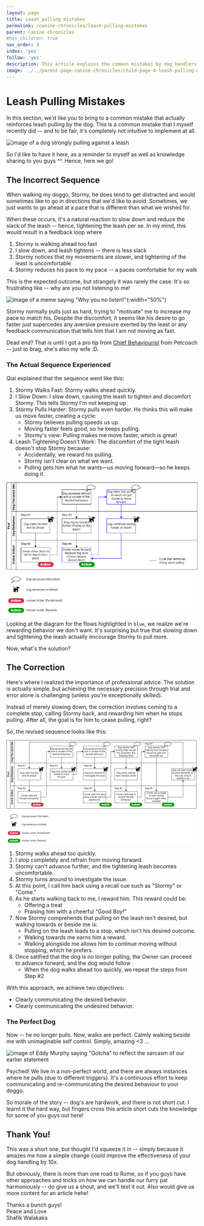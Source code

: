 ```yaml
---
layout: page
title: Leash pulling mistakes
permalink: /canine-chronicles/leash-pulling-mistakes
parent: Canine chronicles
#has_children: true 
nav_order: 4
index: 'yes'
follow: 'yes'
description: This article explains the common mistakes by dog handlers that accidentally encourage leash pulling by our dogs! Read on to rectify the problem.
image: ../../parent-page-canine-chronicles/child-page-4-leash-pulling-mistake/image-canine-chronicle-leash-pulling-mistakes.png
---
```




# Leash Pulling Mistakes

In this section, we'd like you to bring to a common mistake that actually reinforces leash pulling by the dog. This is a common mistake that I myself recently did -- and to be fair, it's completely not intuitive to implement at all. 

![image of a dog strongly pulling against a leash](https://t3.ftcdn.net/jpg/04/05/45/60/240_F_405456095_aJxe3hm9NwMbG0wEjOsMGW8Azc2uZGvz.jpg)

So I'd like to have it here, as a reminder to myself as well as knowledge sharing to you guys ^^. Hence, here we go!

## The Incorrect Sequence

When walking my doggo, Stormy, he does tend to get distracted and would sometimes like to go in directions that we'd like to avoid. Sometimes, we just wants to go ahead at a pace that is different than what we wished for.

When these occurs, it's a natural reaction to slow down and reduce the slack of the leash -- hence, tightening the leash per se. In my mind, this would result in a feedback loop where

1. Stormy is walking ahead too fast
2. I slow down, and leash tightens -- there is less slack
3. Stormy notices that my movements are slower, and tightening of the least is uncomfortable
4. Stormy reduces his pace to my pace -- a paces comfortable for my walk

This is the expected outcome, but strangely it was rarely the case. It's so frustrating like -- why are you not listening to me!

![Image of a meme saying "Why you no listen!"](https://media.makeameme.org/created/why-you-no-7d4ca26ae7.jpg){:width="50%"}

Stormy normally pulls just as hard, trying to "motivate" me to increase my pace to match his. Despite the discomfort, it seems like his desire to go faster just supercedes any aversive pressure exerted by the least or any feedback communication that tells him that I am not moving as fast.


Dead end? That is until I got a pro tip from [Chief Behaviourist](https://petcoach.sg/about/#yourtrainers) from Petcoach -- just to brag, she's also my wife :D.

### The Actual Sequence Experienced

Qiai explained that the sequence went like this:

1. Stormy Walks Fast: Stormy walks ahead quickly.
2. I Slow Down: I slow down, causing the leash to tighten and discomfort Stormy. This tells Stormy I'm not keeping up
3. Stormy Pulls Harder: Stormy pulls even harder. He thinks this will make us move faster, creating a cycle:
    - Stormy believes pulling speeds us up.
    - Moving faster feels good, so he keeps pulling.
    - Stormy's view: Pulling makes me move faster, which is great!
4. Leash Tightening Doesn't Work: The discomfort of the tight leash doesn't stop Stormy because:
    - Accidentally, we reward his pulling.
    - Stormy isn't clear on what we want.
    - Pulling gets him what he wants—us moving forward—so he keeps doing it.

![Images showing the flow diagram of how we are actually reinforcing the leash pulling behaviour](../../parent-page-canine-chronicles/child-page-4-leash-pulling-mistake/leash-pulling-incorrect-sequence.drawio.png)

Looking at the diagram for the flows highlighted in `blue`, we realize we're rewarding behavior we don't want. It's surprising but true that slowing down and tightening the leash actually encourage Stormy to pull more.

Now, what's the solution?


## The Correction

Here's where I realized the importance of professional advice. The solution is actually simple, but achieving the necessary precision through trial and error alone is challenging (unless you're exceptionally skilled).

Instead of merely slowing down, the correction involves coming to a complete stop, calling Stormy back, and rewarding him when he stops pulling. After all, the goal is for him to cease pulling, right?

So, the revised sequence looks like this:

![Images showing the flow of accurately reinforcing the non-leash-pulling behaviour](../../parent-page-canine-chronicles/child-page-4-leash-pulling-mistake/leash-pulling-correc-sequence.drawio.png)

1. Stormy walks ahead too quickly.
2. I stop completely and refrain from moving forward.
3. Stormy can't advance further, and the tightening leash becomes uncomfortable.
4. Stormy turns around to investigate the issue.
5. At this point, I call him back using a recall cue such as "Stormy" or "Come."
6. As he starts walking back to me, I reward him. This reward could be:
    - Offering a treat
    - Praising him with a cheerful "Good Boy!"
7. Now Stormy comprehends that pulling on the leash isn't desired, but walking towards or beside me is:
    - Pulling on the leash leads to a stop, which isn't his desired outcome.
    - Walking towards me earns him a reward.
    - Walking alongside me allows him to continue moving without stopping, which he prefers.
8. Once satified that the dog is no longer pulling, the Owner can proceed to advance forward, and the dog would follow
    - When the dog walks ahead too quickly, we repeat the steps from Step #2

With this approach, we achieve two objectives:
- Clearly communicating the desired behavior.
- Clearly communicating the undesired behavior.

### The Perfect Dog
Now -- he no longer pulls. Now, walks are perfect. Calmly walking beside me with unimaginable self control. Simply, amazing <3 ...

![image of Eddy Murphy saying "Gotcha" to reflect the sarcasm of our earlier statement](https://www.okdani.com/wp-content/uploads/2015/04/gotcha-eddie-murphy-okdani-blog-300x105.jpg)

Psyched! We live in a non-perfect world, and there are always instances where he pulls (due to different triggers). It's a continuous effort to keep communicating and re-communicating the desired behaviour to your doggo.

So morale of the story -- dog's are hardwork, and there is not short cut. I learnt it the hard way, but fingers cross this article short cuts the knowledge for some of you guys out here!

## Thank You!

This was a short one, but thought I'd squeeze it in -- simply because it amazes me how a simple change could improve the effectiveness of your dog handling by 10x.

But obviously, there is more than one road to Rome, so if you guys have other approaches and tricks on how we can handle our furry pal harmoniously -- do give us a shout, and we'll test it out.
Also would give us more content for an article hehe!

Thanks a bunch guys! <br>
Peace and Love <br>
Shafik Walakaka